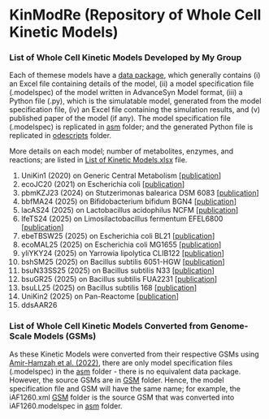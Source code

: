 # KinModRe (Repository of Whole Cell Kinetic Models)

### List of Whole Cell Kinetic Models Developed by My Group
Each of themese models have a [data package](https://github.com/mauriceling/kinmodre/tree/main/data_packages), which generally contains (i) an Excel file containing details of the model, (ii) a model specification file (.modelspec) of the model written in AdvanceSyn Model format, (iii) a Python file (.py), which is the simulatable model, generated from the model specification file, (iv) an Excel file containing the simulation results, and (v) published paper of the model (if any). The model specification file (.modelspec) is replicated in [asm](https://github.com/mauriceling/kinmodre/tree/main/asm) folder; and the generated Python file is replicated in [odescripts](https://github.com/mauriceling/kinmodre/tree/main/odescripts) folder.

More details on each model; number of metabolites, enzymes, and reactions; are listed in [List of Kinetic Models.xlsx](https://github.com/mauriceling/kinmodre/blob/main/List%20of%20Kinetic%20Models.xlsx) file.

1. UniKin1 (2020) on Generic Central Metabolism [[publication](https://github.com/mauriceling/mauriceling.github.io/wiki/UniKin1-A-Universal,-Non-Species-Specific-Whole-Cell-Kinetic-Model)]
1. ecoJC20 (2021) on Escherichia coli [[publication](https://github.com/mauriceling/mauriceling.github.io/wiki/Adaptation-of-Whole-Cell-Kinetic-Model-Template%2C-UniKin1%2C-to-Escherichia-coli-Whole-Cell-Kinetic-Model%2C-ecoJC20)]
1. pbmKZJ23 (2024) on Stutzerimonas balearica DSM 6083 [[publication](https://github.com/mauriceling/mauriceling.github.io/wiki/Ab-Initio-Whole-Cell-Kinetic-Model-of-Stutzerimonas-balearica-DSM-6083-%28pbmKZJ23%29)]
1. bbfMA24 (2025) on Bifidobacterium bifidum BGN4 [[publication](https://github.com/mauriceling/mauriceling.github.io/wiki/Ab-Initio-Whole-Cell-Kinetic-Model-of-Bifidobacterium-bifidum-BGN4-%28bbfMA24%29)]
1. lacAS24 (2025) on Lactobacillus acidophilus NCFM [[publication](https://github.com/mauriceling/mauriceling.github.io/wiki/Ab-Initio-Whole-Cell-Kinetic-Model-of-Lactobacillus-acidophilus-NCFM-%28lacAS24%29)]
1. lfeTS24 (2025) on Limosilactobacillus fermentum EFEL6800 [[publication](https://github.com/mauriceling/mauriceling.github.io/wiki/Ab-Initio-Whole-Cell-Kinetic-Model-of-Limosilactobacillus-fermentum-EFEL6800-%28lfeTS24%29)]
1. ebeTBSW25 (2025) on Escherichia coli BL21 [[publication](https://github.com/mauriceling/mauriceling.github.io/wiki/Ab-Initio-Whole-Cell-Kinetic-Models-of-Escherichia-coli-BL21-%28ebeTBSW25%29-and-MG1655-%28ecoMAL25%29)]
1. ecoMAL25 (2025) on Escherichia coli MG1655 [[publication](https://github.com/mauriceling/mauriceling.github.io/wiki/Ab-Initio-Whole-Cell-Kinetic-Models-of-Escherichia-coli-BL21-%28ebeTBSW25%29-and-MG1655-%28ecoMAL25%29)]
1. yliYKY24 (2025) on Yarrowia lipolytica CLIB122 [[publication](https://github.com/mauriceling/mauriceling.github.io/wiki/Ab-Initio-Whole-Cell-Kinetic-Model-of-Yarrowia-lipolytica-CLIB122-%28yliYKY24%29)]
1. bshSM25 (2025) on Bacillus subtilis 6051-HGW [[publication](https://github.com/mauriceling/mauriceling.github.io/wiki/Four-Ab-Initio-Whole-Cell-Kinetic-Models-of-Bacillus-subtilis-168-%28bsuLL25%29-6051-HGW-%28bshSM25%29%2C-N33-%28bsuN33SS25%29%2C-FUA2231-%28bsuGR25%29)]
1. bsuN33SS25 (2025) on Bacillus subtilis N33 [[publication](https://github.com/mauriceling/mauriceling.github.io/wiki/Four-Ab-Initio-Whole-Cell-Kinetic-Models-of-Bacillus-subtilis-168-%28bsuLL25%29-6051-HGW-%28bshSM25%29%2C-N33-%28bsuN33SS25%29%2C-FUA2231-%28bsuGR25%29)]
1. bsuGR25 (2025) on Bacillus subtilis FUA2231 [[publication](https://github.com/mauriceling/mauriceling.github.io/wiki/Four-Ab-Initio-Whole-Cell-Kinetic-Models-of-Bacillus-subtilis-168-%28bsuLL25%29-6051-HGW-%28bshSM25%29%2C-N33-%28bsuN33SS25%29%2C-FUA2231-%28bsuGR25%29)]
1. bsuLL25 (2025) on Bacillus subtilis 168 [[publication](https://github.com/mauriceling/mauriceling.github.io/wiki/Four-Ab-Initio-Whole-Cell-Kinetic-Models-of-Bacillus-subtilis-168-%28bsuLL25%29-6051-HGW-%28bshSM25%29%2C-N33-%28bsuN33SS25%29%2C-FUA2231-%28bsuGR25%29)]
1. UniKin2 (2025) on Pan-Reactome [[publication](https://github.com/mauriceling/mauriceling.github.io/wiki/UniKin2-%E2%80%93-A-Universal%2C-Pan-Reactome-Kinetic-Model)]
1. ddsAAR26

### List of Whole Cell Kinetic Models Converted from Genome-Scale Models (GSMs)
As these Kinetic Models were converted from their respective GSMs using [Amir-Hamzah et al. (2022)](https://github.com/mauriceling/mauriceling.github.io/wiki/Kinetic-Models-with-Default-Enzyme-Kinetics-from-Genome-scale-Models), there are only model specification files (.modelspec) in the [asm](https://github.com/mauriceling/kinmodre/tree/main/asm) folder - there is no equivalent data package. However, the source GSMs are in [GSM](https://github.com/mauriceling/kinmodre/tree/main/GSM) folder. Hence, the model specification file and GSM will have the same name; for example, the iAF1260.xml [GSM](https://github.com/mauriceling/kinmodre/tree/main/GSM) folder is the source GSM that was converted into iAF1260.modelspec in [asm](https://github.com/mauriceling/kinmodre/tree/main/asm) folder.

